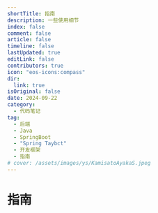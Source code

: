 ```yaml
---
shortTitle: 指南
description: 一些使用细节
index: false
comment: false
article: false
timeline: false
lastUpdated: true
editLink: false
contributors: true
icon: "eos-icons:compass"
dir:
  link: true
isOriginal: false
date: 2024-09-22
category:
  - 代码笔记
tag:
  - 后端
  - Java
  - SpringBoot
  - "Spring Taybct"
  - 开发框架
  - 指南
# cover: /assets/images/ys/KamisatoAyakaS.jpeg
---
```


# 指南

<Catalog />